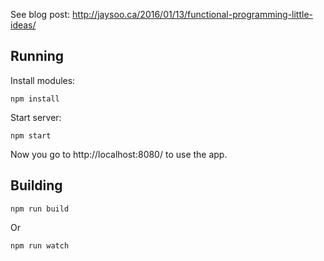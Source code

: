 See blog post: http://jaysoo.ca/2016/01/13/functional-programming-little-ideas/

## Running

Install modules:

```
npm install
```

Start server:

```
npm start
```

Now you go to http://localhost:8080/ to use the app.

## Building

```
npm run build
```

Or

```
npm run watch
```